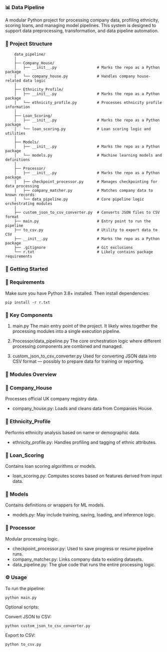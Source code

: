 ### 📊 Data Pipeline
A modular Python project for processing company data, profiling ethnicity, scoring loans, and managing model pipelines. This system is designed to support data preprocessing, transformation, and data pipeline automation.

### 📁 Project Structure
```
    data_pipeline/
    │
    ├── Company_House/
    │   ├── __init__.py                  # Marks the repo as a Python package
    │   └── company_house.py             # Handles company house-related data logic
    │
    ├── Ethnicity_Profile/
    │   ├── __init__.py                  # Marks the repo as a Python package
    │   └── ethnicity_profile.py         # Processes ethnicity profile information
    │
    ├── Loan_Scoring/
    │   ├── __init__.py                  # Marks the repo as a Python package
    │   └── loan_scoring.py              # Loan scoring logic and utilities
    │
    ├── Models/
    │   ├── __init__.py                  # Marks the repo as a Python package
    │   └── models.py                    # Machine learning models and definitions
    │
    ├── Processor/
    │   ├── __init__.py                  # Marks the repo as a Python package
    │   ├── checkpoint_processor.py      # Manages checkpointing for data processing
    │   ├── company_matcher.py           # Matches company data to known records
    │   └── data_pipeline.py             # Core pipeline logic orchestrating modules
    │
    ├── custom_json_to_csv_converter.py  # Converts JSON files to CSV format
    ├── main.py                          # Entry point to run the pipeline
    ├── to_csv.py                        # Utility to export data to CSV
    ├── __init__.py                      # Marks the repo as a Python package
    ├── .gitignore                       # Git exclusions
    └── r.txt                            # Likely contains package requirements
```

### 🚀 Getting Started

### 🔧 Requirements
Make sure you have Python 3.8+ installed. Then install dependencies:

```
pip install -r r.txt
```

### 🧠 Key Components

1. main.py
The main entry point of the project. It likely wires together the processing modules into a single execution pipeline.

2. Processor/data_pipeline.py
The core orchestration logic where different processing components are combined and managed.

3. custom_json_to_csv_converter.py
Used for converting JSON data into CSV format — possibly to prepare data for training or reporting.

### 🧩 Modules Overview

### 📂 Company_House
Processes official UK company registry data.
- company_house.py: Loads and cleans data from Companies House.

### 📂 Ethnicity_Profile
Performs ethnicity analysis based on name or demographic data.
- ethnicity_profile.py: Handles profiling and tagging of ethnic attributes.

### 📂 Loan_Scoring
Contains loan scoring algorithms or models.
- loan_scoring.py: Computes scores based on features derived from input data.

### 📂 Models
Contains definitions or wrappers for ML models.
- models.py: May include training, saving, loading, and inference logic.

### 📂 Processor
Modular processing logic.
- checkpoint_processor.py: Used to save progress or resume pipeline runs.
- company_matcher.py: Links company data to existing datasets.
- data_pipeline.py: The glue code that runs the entire processing logic.

### ⚙️ Usage
To run the pipeline:

```
python main.py
```

Optional scripts:

Convert JSON to CSV:
```
python custom_json_to_csv_converter.py
```

Export to CSV:
```
python to_csv.py
```